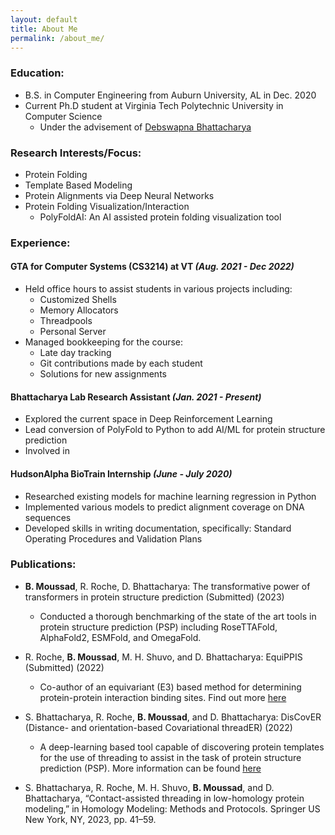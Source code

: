 ```yaml
---
layout: default 
title: About Me
permalink: /about_me/
---
```


### Education:
* B.S. in Computer Engineering from Auburn University, AL in Dec. 2020
* Current Ph.D student at Virginia Tech Polytechnic University in Computer Science
    - Under the advisement of [Debswapna Bhattacharya](https://people.cs.vt.edu/dbhattacharya/index.html)

### Research Interests/Focus:
*   Protein Folding
*   Template Based Modeling
*   Protein Alignments via Deep Neural Networks 
*   Protein Folding Visualization/Interaction
    - PolyFoldAI: An AI assisted protein folding visualization tool 

### Experience:
#### GTA for Computer Systems (CS3214) at VT ***(Aug. 2021 - Dec 2022)***
- Held office hours to assist students in various projects including:
    - Customized Shells
    - Memory Allocators
    - Threadpools
    - Personal Server
- Managed bookkeeping for the course:
    - Late day tracking
    - Git contributions made by each student
    - Solutions for new assignments

#### Bhattacharya Lab Research Assistant ***(Jan. 2021 - Present)*** 

-   Explored the current space in Deep Reinforcement Learning
-   Lead conversion of PolyFold to Python to add AI/ML for protein structure prediction
-   Involved in 

#### HudsonAlpha BioTrain Internship ***(June - July 2020)***
-   Researched existing models for machine learning regression in Python
-   Implemented various models to predict alignment coverage on DNA sequences
-   Developed skills in writing documentation, specifically: Standard Operating Procedures and Validation Plans

### Publications:

- **B. Moussad**, R. Roche, D. Bhattacharya: The transformative power of transformers in protein structure prediction (Submitted) (2023)
    - Conducted a thorough benchmarking of the state of the art tools in protein structure prediction (PSP) including RoseTTAFold, AlphaFold2, ESMFold, and OmegaFold.
- R. Roche, **B. Moussad**, M. H. Shuvo, and D. Bhattacharya: EquiPPIS (Submitted) (2022)
    - Co-author of an equivariant (E3) based method for determining protein-protein interaction binding sites. Find out more [here](https://github.com/Bhattacharya-Lab/EquiPPIS)

- S. Bhattacharya, R. Roche, **B. Moussad**, and D. Bhattacharya: DisCovER (Distance- and orientation-based Covariational threadER) (2022)
    - A deep-learning based tool capable of discovering protein templates for the use of threading to assist in the task of protein structure prediction (PSP). More information can be found [here](https://github.com/Bhattacharya-Lab/DisCovER)

- S. Bhattacharya, R. Roche, M. H. Shuvo, **B. Moussad**, and D. Bhattacharya, “Contact-assisted threading in low-homology protein modeling,” in Homology Modeling: Methods and Protocols. Springer US New York, NY, 2023, pp. 41–59. 